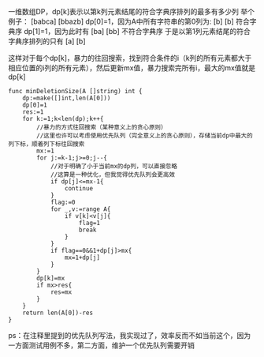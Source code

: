 一维数组DP，dp[k]表示以第k列元素结尾的符合字典序排列的最多有多少列
举个例子：
[babca]
[bbazb]
dp[0]=1，因为A中所有字符串的第0列为:
[b]
[b]
符合字典序
dp[1]=1，因为此时有
[ba]
[bb]
不符合字典序
于是以第1列元素结尾的符合字典序排列的只有
[a]
[b]

这样对于每个dp[k]，暴力的往回搜索，找到符合条件的i（k列的所有元素都大于相应位置的i列的所有元素），然后更新mx值，暴力搜索完所有i，最大的mx值就是dp[k]

```golang
func minDeletionSize(A []string) int {
	dp:=make([]int,len(A[0]))
	dp[0]=1
	res:=1
	for k:=1;k<len(dp);k++{
		//暴力的方式往回搜索（某种意义上的贪心原则）
		//这里也许可以考虑使用优先队列（完全意义上的贪心原则），存储当前dp中最大的列下标，顺着列下标往回搜索
		mx:=1
		for j:=k-1;j>=0;j--{
			//对于明确了小于当前mx的dp列，可以直接忽略
			//这算是一种优化，但我觉得优先队列会更高效
			if dp[j]<=mx-1{
				continue
			}
			flag:=0
			for _,v:=range A{
				if v[k]<v[j]{
					flag=1
					break
				}
			}
			if flag==0&&1+dp[j]>mx{
				mx=1+dp[j]
			}
		}
		dp[k]=mx
		if mx>res{
			res=mx
		}
	}
	return len(A[0])-res
}
```
ps：在注释里提到的优先队列写法，我实现过了，效率反而不如当前这个，因为一方面测试用例不多，第二方面，维护一个优先队列需要开销

